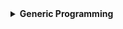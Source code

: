 <details>
  <summary><strong> Generic Programming </strong></summary>




<details>
  <summary><strong> Giới thiệu chung </strong></summary>

**Generic Programming** (Lập trình tổng quát) là một phương pháp lập trình sử dụng **các tham số kiểu dữ liệu** (type parameter) để viết mã có thể tái sử dụng và hoạt động với nhiều kiểu dữ liệu khác nhau. Kỹ thuật này giúp loại bỏ sự trùng lặp code và tăng tính linh hoạt trong thiết kế phần mềm.

Lập trình tổng quát thường được áp dụng trong các ngôn ngữ hỗ trợ Generics (như Java, Rust) hoặc Templates (C++).

C++ sử dụng Templates để triển khai Generic Programming. Templates có hai loại:
+  Function Templates (Hàm tổng quát)
+  Class Templates (Lớp tổng quát)

</details>




<details>
  <summary><strong> Function Template </strong></summary>

Trong C++, Templates giúp viết hàm có thể làm việc với **nhiều kiểu dữ liệu** mà **không cần overload** nhiều lần.

Template chỉ áp dụng cho một định nghĩa cụ thể của hàm, không áp dụng cho tất cả các hàm.

Cú pháp:
```cpp
template <typename T>
T func(T a, T b){}

template <typename T1, typename T2, typename T3>
T1 func(T1 a, T2 b, T3 c){}
```

Trong cú pháp trên:
+  `T`: là kiểu dữ liệu chung cho cả hàm, nếu tham số truyền vào là (int, double, char...) thì toàn bộ các tham số và kiểu dữ liệu trả về cũng là kiểu tương ứng.
+  `T1`, `T2`, `T3`: là các kiểu dữ liệu khác nhau, kiểu dữ liệu trả về của hàm sẽ phụ thuộc vào kiểu của tham số đầu tiên truyền vào `T1`. 

Ví dụ:

```cpp
#include <iostream>
using namespace std;

template <typename T>
T maxValue(T a, T b)
{
    return (a > b) ? a : b;
}

int main()
{
    cout << "Max(5, 10) = " << maxValue(5, 10) << endl;
    cout << "Max(3.5, 2.8) = " << maxValue(3.5, 2.8) << endl;
    cout << "Max('A', 'B') = " << maxValue('A', 'B') << endl;
    return 0;
}
```
```
Max(5, 10) = 10
Max(3.5, 2.8) = 3.5
Max('A', 'B') = B
```

Như vậy các tham số kiểu `int` truyền vào thì hàm sẽ trả về kiểu `int`, tương tự đối với kiểu `double` và `char`. Giờ thay vì truyền vào 2 tham số cũng kiểu ta thử truyền vào 2 tham số khác kiểu:

```cpp
int main()
{
    cout << "Max(5, 7.5) = " << maxValue(5, 7.5) << endl;
    return 0;
}
```

```
error: no matching function for call to 'maxValue(int, double)'
```

Do `template` được tạo là 2 tham số cùng kiểu dữ liệu nên khi truyền vào hàm hai tham số khác nhau khiến chương trình không thể tìm thấy hàm phù hợp với yêu cầu, dẫn đến lỗi.

</details>



<details>
  <summary><strong> Class Template </strong></summary>

Class templates trong C++ là một khái niệm tương tự như function templates, nhưng được áp dụng cho class thay vì function. Class templates cho phép tạo các class có thể làm việc với nhiều kiểu dữ liệu mà không cần viết lại code.

Template chỉ áp dụng cho một định nghĩa cụ thể của class, không áp dụng cho tất cả các class.

Cú pháp:

```cpp
template <typename T>
class <name_of_class>
{
    private:
        T var;
}
```
Ví dụ minh họa:

```cpp
#include <iostream>
using namespace std;

template <typename T>
class Sensor{
    private:
        T value;
    public:
        Sensor(T init): value(init){}
        void display(){ cout << "Gia tri cam bien: " << value << endl; }
};

int main(int argc, char const *argv[]){
    Sensor tempSensor(36.5);
    tempSensor.display();

    Sensor lightSensor(512);
    lightSensor.display();

    Sensor stateSensor("OFF");
    stateSensor.display();
    return 0;
}
```

```
Gia tri cam bien: 36.5
Gia tri cam bien: 512
Gia tri cam bien: OFF
```

Kiểu dữ liệu của `value` sẽ phụ thuộc vào kiểu dữ liệu của tham số truyền vào constructor `Sensor`

Trong một số trường hợp ta còn có thể ép kiểu cho class để có được kiểu dữ liệu mong muốn bằng cách thêm `<kiểu dữ liệu>` trước tên class

Ví dụ trong hàm main:
```cpp
int main(int argc, char const *argv[]){
    Sensor<int> tempSensor(36.5);
    tempSensor.display();

    return 0;
```
```
Gia tri cam bien: 36
```
Mặc dù truyền vào constructor là kiểu `double` nhưng khi nhận về `value` là kiểu `int` đã được ép kiểu

Một ví dụ khác:
```c
#include <iostream>
#include <string>

using namespace std;

class Sensor
{
    public:
        virtual double getValue() const = 0;

        virtual string getUnit() const = 0;
};

// Class đại diện cho cảm biến nhiệt độ (Temperature Sensor)
class TemperatureSensor : public Sensor
{
    private:
        double temp;

    public:
        double getValue() const override
        {
            // temp = 30.3;
            return 40.5; // Giá trị cảm biến giả định
        }

        string getUnit() const override
        {
            return "Celsius";
        }
};

// Class đại diện cho cảm biến áp suất lốp (Tire Pressure Sensor)
class TirePressureSensor : public Sensor
{
    public:
        double getValue() const override
        {
            return 32; // Giá trị cảm biến giả định
        }

        string getUnit() const override
        {
            return "PSI";
        }
};

// Template class quản lý hai cảm biến khác nhau
template <typename Sensor1, typename Sensor2>
class VehicleSensors
{
    private:
        Sensor1 sensor1;  // Đối tượng cảm biến 1
        Sensor2 sensor2;  // Đối tượng cảm biến 2

    public:
        // Constructor nhận vào hai đối tượng cảm biến
        VehicleSensors(Sensor1 s1, Sensor2 s2) : sensor1(s1), sensor2(s2) {}

        // Hàm hiển thị thông tin của cả hai cảm biến
        void displaySensorsInfo() const
        {
            cout << "Sensor 1 Value: " << sensor1.getValue() << " " << sensor1.getUnit() << endl;
            cout << "Sensor 2 Value: " << sensor2.getValue() << " " << sensor2.getUnit() << endl;
        }
};

int main()
{
    // Tạo đối tượng cảm biến nhiệt độ
    TemperatureSensor tempSensor;

    // Tạo đối tượng cảm biến áp suất lốp
    TirePressureSensor pressureSensor;

    // Quản lý cả hai cảm biến bằng class VehicleSensors
    VehicleSensors vehicleSensors(tempSensor, pressureSensor);
    vehicleSensors.displaySensorsInfo();

    return 0;
}
```

```
Sensor 1 Value: 40.5 Celsius
Sensor 2 Value: 32 PSI
```

Tham số template không chỉ giới hạn ở các kiểu dữ liệu nguyên thủy mà đối với kiểu dữ liệu class cũng có thể sử dụng được.

</details>


<details>
  <summary><strong> Template Specialization </strong></summary>

  **Template chuyên biệt hóa** (Template Specialization) trong C++ cho phép tùy chỉnh hành vi của template cho **một (hoặc vài) kiểu dữ liệu cụ thể**.

  Cú pháp:
  ```cpp
  template <>
  class name_of_class<data_type>
  {
      private:
          data_type var;
  }
  ```

  Có 2 loại chính:
  
  **Full specialization** (chuyên biệt hóa hoàn toàn): định nghĩa lại template cho một kiểu cụ thể.
  
  **Partial specialization** (chuyên biệt hóa một phần): định nghĩa lại template với một phần tham số cụ thể, phần còn lại vẫn tổng quát (chỉ áp dụng với **class template**, không áp dụng với function template).

Ta có chương trình mẫu như sau:

```cpp
#include <iostream>
using namespace std;

// Template tổng quát
template <typename T>
void display(T value){
    cout << "Generic: " << value << endl;
}

// Chuyên biệt hóa cho kiểu `int`
template <>
void display<int>(int value){
    cout << "Specialized for int: " << value << endl;
}

// Chuyên biệt hóa cho kiểu `char*`
template <>
void display<const char*>(const char* value){
    cout << "Specialized for string: " << value << endl;
}
```

Ta có ba chương trình sẽ để áp dụng cho các kiểu dữ liệu tương ứng. Trong đó ta có một template tổng quát sẽ được gọi cho các kiểu dữ liệu chung mà không được chuyên biệt hóa và hai template được chuyên biệt hóa riêng cho kiểu `int` và kiểu `char*`. Khi sử dụng chuyên biệt hóa bắt buộc phải có template tổng quát. Ta chạy hàm `main` để kiểm tra như sau:

```cpp
int main(){
    display(42);        // Sử dụng chuyên biệt hóa cho int
    display(3.14);      // Sử dụng template tổng quát
    display("Hello");   // Sử dụng chuyên biệt hóa cho char*
    return 0;
}
```

```
Specialized for int: 42
Generic: 3.14
Specialized for string: Hello
```

Tùy vào kiểu dữ liệu mà gọi ra các hàm tương ứng với kiểu, khi truyền vào `42` là số nguyên sẽ gọi template chuyên biệt hóa kiểu `int`. Đối với kiểu số thực do không có hàm chuyên biệt hóa nên sẽ gọi tổng quát và với kiểu chuỗi thì sẽ gọi hàm chuyên biệt hóa kiểu `const char*` 

Đối với kiểu ví dụ trên là kiểu chuyên biệt hóa toàn phần, ta có ví dụ về chuyên biệt hóa 1 phần như sau:

```cpp
#include <iostream>
using namespace std;

// Template tổng quát
template<typename T, typename U>
class MyClass {
public:
    void show() {
        cout << "General template\n";
    }
};

// Chuyên biệt hóa 1 phần: khi cả 2 kiểu dữ liệu là giống nhau (T = U)
template<typename T>
class MyClass<T, T> {
public:
    void show() {
        cout << "Partial specialization: T = U\n";
    }
};

int main() {
    MyClass<int, double> obj1;
    obj1.show();  // In: General template

    MyClass<char, char> obj2;
    obj2.show();  // In: Partial specialization: T = U

    return 0;
}
```

```
General template
Partial specialization: T = U
```

Chuyên biệt hóa một phần chỉ có thể áp dụng cho `class`, như ở ví dụ trên ta tạo một chuyên biệt hóa cho bất cứ khi nào tạo đối tượng với kiểu dữ liệu giống nhau.


</details>




<details>
  <summary><strong> Variadic Template </strong></summary>

Variadic Template cho phép bạn tạo các hàm template hoặc lớp template có thể nhận một số lượng tham số không xác định. Điều này giúp bạn viết mã linh hoạt hơn khi làm việc với danh sách tham số có kích thước động.

```cpp
#include <iostream>
using namespace std;

// Function Template khi chỉ có một tham số
template<typename T>
T sum(T value)
{
    return value;
}

// Function Template sử dụng Variadic Template, ít nhất 2 tham số
template<typename T, typename... Args>      // template <typename T, typename Args1, typename Args2>
auto sum(T first, Args... args)             // T first, Args1 args1, Args2 args2, Args3 args3
{        
    return first + sum(args...);        
}


int main(int argc, char const *argv[])
{
    cout << sum(1, 2, 3.6, 5.7, 40) << endl;
    return 0;
}
```

Ta có:
+  `typename... Args`: Đại diện cho nhiều kiểu tham số tham gia, khi đó `Args... args` có nghĩa là ngoại trừ tham số đầu tiên có kiểu `T` các tham số còn lại sẽ đều có kiểu `Args` (các tham số có thể có kiểu dữ liệu khác nhau).
+  `auto`: Dùng để tự động suy luận kiểu dữ liệu từ biểu thức mà nó khởi tạo hoặc trả về, hàm `sum` tính ra kết quả kiểu gì thì sẽ tự động trả về kiểu đó.
+  `return first + sum(args...);`: Về hàm này nó sẽ lần lượt tính tổng từ tham số cuối đổ về tham số đầu do độ quy hàm `sum` với các tham số còn lại trừ tham số đầu. Khi hàm `sum` chỉ còn một tham số cuối cùng tham gia tức trường hợp `1 + (2 + (3.6 + (5.7 + sum(40) )))`. Khi này chỉ còn tham số `40` trong hàm thì hàm `sum` sẽ tự động gọi hàm tổng kết `T sum(T value)`.

```
52.3
```

</details>




</details>

